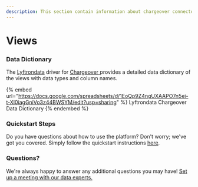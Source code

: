 ```yaml
---
description: This section contain information about chargeover connector views information
---
```


# Views

### Data Dictionary

The [Lyftrondata](https://www.lyftrondata.com/) driver for [Chargeover](https://www.lyftrondata.com/integration/Chargeover/)[ ](https://www.lyftrondata.com/integration/chargeover/)provides a detailed data dictionary of the views with data types and column names.

{% embed url="https://docs.google.com/spreadsheets/d/1EoQp9Z4ngUXAAPO7n5ei-t-Xl0iagGniVo3z44BWSYM/edit?usp=sharing" %}
Lyftrondata Chargeover Data Dictionary
{% endembed %}

### Quickstart Steps

Do you have questions about how to use the platform? Don't worry; we've got you covered. Simply follow the quickstart instructions [here](../../../../quickstart-steps.md).

### Questions? <a href="#questions" id="questions"></a>

We're always happy to answer any additional questions you may have! [Set up a meeting with our data experts.](https://www.lyftrondata.com/book-a-meeting/)



